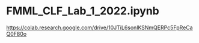 # FMML_CLF_Lab_1_2022.ipynb
https://colab.research.google.com/drive/10JTiL6sonlKSNmQERPc5FpReCaQ0F80o
